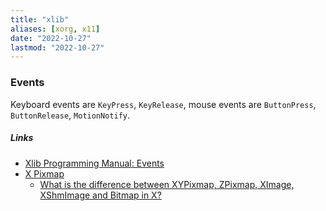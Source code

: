 ```yaml
---
title: "xlib"
aliases: [xorg, x11]
date: "2022-10-27"
lastmod: "2022-10-27"
---
```


### Events
Keyboard events are `KeyPress`, `KeyRelease`, mouse events are `ButtonPress`, `ButtonRelease`, `MotionNotify`.

##### Links
- [Xlib Programming Manual: Events](https://tronche.com/gui/x/xlib/events/)
- [X Pixmap](https://ru.wikipedia.org/wiki/X_Pixmap)
	- [What is the difference between XYPixmap, ZPixmap, XImage, XShmImage and Bitmap in X?](https://stackoverflow.com/questions/28323960/)